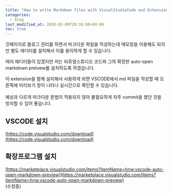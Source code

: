 ```yaml
---
title: "How to write Markdown files with VisualStudioCode and Extensions"
categories: 
  - blog
last_modified_at: 2020-02-09T20:16:00+09:00
toc: true
---
```


깃페이지로 블로그 관리를 하면서 마크다운 파일을 작성하는데 메모장을 이용해도 되지만 별도 에디터를 설치해서 이를 용이하게 할 수 있습니다.<br/>

여러 에디터들이 있겠지만 저는 비쥬얼스튜디오 코드와 그의 확장판 auto-open markdown preivew를 설치하도록 하겠습니다.<br/>

이 extension을 함께 설치해서 사용하게 되면 VSCODE에서 md 파일을 작성할 때 오른쪽에 미리보기 창이 나타나 실시간으로 확인할 수 있습니다.<br/>
<br/>
예상과 다르게 마크다운 문법이 적용되지 않아 불필요하게 자주 commit을 했던 것을 방지할 수 있어 좋습니다.<br/>

VSCODE 설치
------
[https://code.visualstudio.com/download](https://code.visualstudio.com/download)
<br/>

확장프로그램 설치
------
[https://marketplace.visualstudio.com/items?itemName=hnw.vscode-auto-open-markdown-preview](https://marketplace.visualstudio.com/items?itemName=hnw.vscode-auto-open-markdown-preview)
<br/>
(수정중)